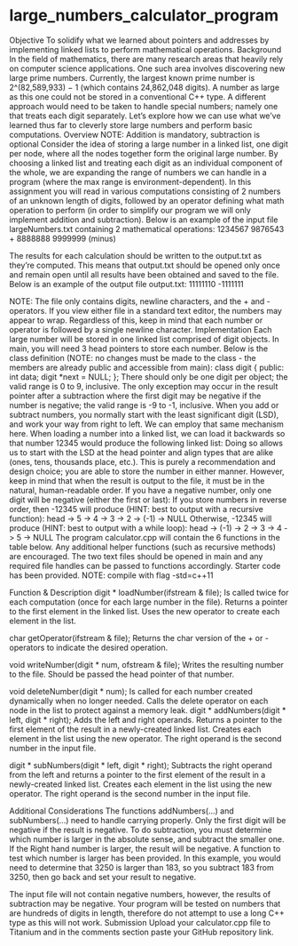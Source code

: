 # large_numbers_calculator_program


Objective
To solidify what we learned about pointers and addresses by implementing linked lists to perform mathematical operations.
Background
In the field of mathematics, there are many research areas that heavily rely on computer science applications. One such area involves discovering new large prime numbers. Currently, the largest known prime number is 2^(82,589,933) − 1 (which contains 24,862,048 digits). A number as large as this one could not be stored in a conventional C++ type. A different approach would need to be taken to handle special numbers; namely one that treats each digit separately. Let’s explore how we can use what we’ve learned thus far to cleverly store large numbers and perform basic computations.
Overview
NOTE: Addition is mandatory, subtraction is optional
Consider the idea of storing a large number in a linked list, one digit per node, where all the nodes together form the original large number. By choosing a linked list and treating each digit as an individual component of the whole, we are expanding the range of numbers we can handle in a program (where the max range is environment-dependent).
In this assignment you will read in various computations consisting of 2 numbers of an unknown length of digits, followed by an operator defining what math operation to perform (in order to simplify our program we will only implement addition and subtraction). Below is an example of the input file largeNumbers.txt containing 2 mathematical operations:
1234567
9876543
+
8888888
9999999
(minus)

The results for each calculation should be written to the output.txt as they’re computed. This means that output.txt should be opened only once and remain open until all results have been obtained and saved to the file. Below is an example of the output file output.txt:
11111110
-1111111

NOTE: The file only contains digits, newline characters, and the + and - operators. If you view either file in a standard text editor, the numbers may appear to wrap. Regardless of this, keep in mind that each number or operator is followed by a single newline character.
Implementation
Each large number will be stored in one linked list comprised of digit objects. In main, you will need 3 head pointers to store each number. Below is the class definition (NOTE: no changes must be made to the class - the members are already public and accessible from main):
class digit
{
    public:
    int data;
    digit *next = NULL;
};
There should only be one digit per object; the valid range is 0 to 9, inclusive. The only exception may occur in the result pointer after a subtraction where the first digit may be negative if the number is negative; the valid range is -9 to -1, inclusive.
When you add or subtract numbers, you normally start with the least significant digit (LSD), and work your way from right to left. We can employ that same mechanism here. When loading a number into a linked list, we can load it backwards so that number 12345 would produce the following linked list:
Doing so allows us to start with the LSD at the head pointer and align types that are alike (ones, tens, thousands place, etc.). This is purely a recommendation and design choice; you are able to store the number in either manner. However, keep in mind that when the result is output to the file, it must be in the natural, human-readable order.
If you have a negative number, only one digit will be negative (either the first or last):
If you store numbers in reverse order, then -12345 will produce (HINT: best to output with a recursive function):
head -> 5 -> 4 -> 3 -> 2 -> (-1) -> NULL
Otherwise, -12345 will produce (HINT: best to output with a while loop):
head -> (-1) -> 2 -> 3 -> 4 -> 5 -> NULL
The program calculator.cpp will contain the 6 functions in the table below. Any additional helper functions (such as recursive methods) are encouraged. The two text files should be opened in main and any required file handles can be passed to functions accordingly. Starter code has been provided. NOTE: compile with flag -std=c++11

Function & Description
digit * loadNumber(ifstream & file);
Is called twice for each computation (once for each large number in the file). Returns a pointer to the first element in the linked list. Uses the new operator to create each element in the list.

char getOperator(ifstream & file);
Returns the char version of the + or - operators to indicate the desired operation.

void writeNumber(digit * num, ofstream & file);
Writes the resulting number to the file. Should be passed the head pointer of that number.

void deleteNumber(digit * num);
Is called for each number created dynamically when no longer needed. Calls the delete operator on each node in the list to protect against a memory leak.
digit * addNumbers(digit * left, digit * right);
Adds the left and right operands. Returns a pointer to the first element of the result in a newly-created linked list. Creates each element in the list using the new operator. The right operand is the second number in the input file.

digit * subNumbers(digit * left, digit * right);
Subtracts the right operand from the left and returns a pointer to the first element of the result in a newly-created linked list. Creates each element in the list using the new operator. The right operand is the second number in the input file.

Additional Considerations
The functions addNumbers(...) and subNumbers(...) need to handle carrying properly.
Only the first digit will be negative if the result is negative. To do subtraction, you must determine which number is larger in the absolute sense, and subtract the smaller one. If the Right hand number is larger, the result will be negative. A function to test which number is larger has been provided.
In this example, you would need to determine that 3250 is larger than 183, so you subtract 183 from 3250, then go back and set your result to negative.



The input file will not contain negative numbers, however, the results of subtraction may be negative.
Your program will be tested on numbers that are hundreds of digits in length, therefore do not attempt to use a long C++ type as this will not work.
Submission
Upload your calculator.cpp file to Titanium and in the comments section paste your GitHub repository link.
